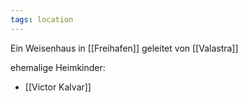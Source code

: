 ```yaml
---
tags: location
---
```

Ein Weisenhaus in [[Freihafen]] geleitet von [[Valastra]]

ehemalige Heimkinder:
- [[Victor Kalvar]]